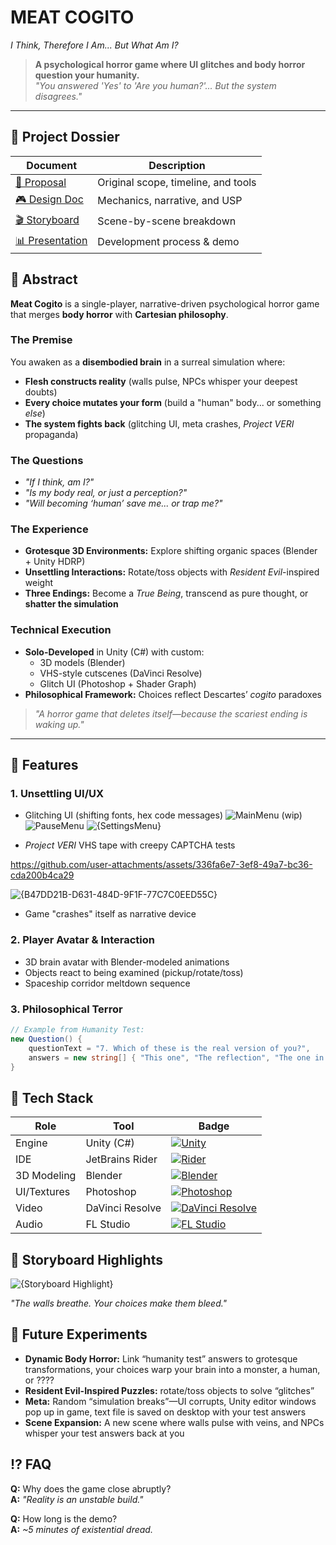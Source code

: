 # MEAT COGITO
*I Think, Therefore I Am... But What Am I?*  

> **A psychological horror game where UI glitches and body horror question your humanity.**  
> *"You answered 'Yes' to 'Are you human?'... But the system disagrees."*  

---

## 📜 **Project Dossier**  
| Document | Description |  
|----------|-------------|  
| [📄 Proposal](Project_Proposal.pdf) | Original scope, timeline, and tools |  
| [🎮 Design Doc](Game_Design_Document.pdf) | Mechanics, narrative, and USP |  
| [🎬 Storyboard](Meat_Cogito_Storyboard.pdf) | Scene-by-scene breakdown |  
| [📊 Presentation](Final_Presentation.pdf) | Development process & demo |  


## 🧠 **Abstract**  
**Meat Cogito** is a single-player, narrative-driven psychological horror game that merges **body horror** with **Cartesian philosophy**.  

### **The Premise**  
You awaken as a **disembodied brain** in a surreal simulation where:  
- **Flesh constructs reality** (walls pulse, NPCs whisper your deepest doubts)  
- **Every choice mutates your form** (build a "human" body... or something *else*)  
- **The system fights back** (glitching UI, meta crashes, *Project VERI* propaganda)  

### **The Questions**  
- *"If I think, am I?"*  
- *"Is my body real, or just a perception?"*  
- *"Will becoming ‘human’ save me... or trap me?"*  

### **The Experience**  
- **Grotesque 3D Environments:** Explore shifting organic spaces (Blender + Unity HDRP)  
- **Unsettling Interactions:** Rotate/toss objects with *Resident Evil*-inspired weight  
- **Three Endings:** Become a *True Being*, transcend as pure thought, or **shatter the simulation**  

### **Technical Execution**  
- **Solo-Developed** in Unity (C#) with custom:  
  - 3D models (Blender)  
  - VHS-style cutscenes (DaVinci Resolve)  
  - Glitch UI (Photoshop + Shader Graph)  
- **Philosophical Framework:** Choices reflect Descartes’ *cogito* paradoxes  

> *"A horror game that deletes itself—because the scariest ending is waking up."*  

---

## 🎥 **Features**  
### 1. **Unsettling UI/UX**  
- Glitching UI (shifting fonts, hex code messages)
![MainMenu (wip)](https://github.com/user-attachments/assets/23fbd7e2-6296-42d1-837f-bf47ebba6f2f)
![PauseMenu](https://github.com/user-attachments/assets/a39d1432-0332-47f0-84c2-ed98e6d4e0f1)
![{SettingsMenu}](https://github.com/user-attachments/assets/1ef8dbcc-364e-48bc-9ab4-8e4e18870c02)


- *Project VERI* VHS tape with creepy CAPTCHA tests


https://github.com/user-attachments/assets/336fa6e7-3ef8-49a7-bc36-cda200b4ca29

![{B47DD21B-D631-484D-9F1F-77C7C0EED55C}](https://github.com/user-attachments/assets/5a2399cc-7359-4ddc-b04e-1db174d25a96)


- Game "crashes" itself as narrative device  

### 2. **Player Avatar & Interaction**  
- 3D brain avatar with Blender-modeled animations  
- Objects react to being examined (pickup/rotate/toss)  
- Spaceship corridor meltdown sequence  

### 3. **Philosophical Terror**  
```csharp
// Example from Humanity Test:
new Question() {
    questionText = "7. Which of these is the real version of you?",
    answers = new string[] { "This one", "The reflection", "The one in the file", "None are left" }
}
```

## 🔧 Tech Stack

| Role            | Tool               | Badge |
|-----------------|--------------------|-------|
| Engine          | Unity (C#)         | [![Unity](https://img.shields.io/badge/Unity-2025-black?logo=unity)](https://unity.com) |
| IDE             | JetBrains Rider    | [![Rider](https://img.shields.io/badge/Rider-2024.3-white?logo=rider&logoColor=black&color=9cf)](https://jetbrains.com/rider/) |
| 3D Modeling     | Blender            | [![Blender](https://img.shields.io/badge/Blender-3.0+-orange?logo=blender)](https://blender.org) |
| UI/Textures     | Photoshop          | [![Photoshop](https://img.shields.io/badge/Photoshop-CC-blue?logo=adobe-photoshop)](https://adobe.com/photoshop) |
| Video           | DaVinci Resolve    | [![DaVinci Resolve](https://img.shields.io/badge/DaVinci_Resolve-20-black?logo=blackmagic-design)](https://blackmagicdesign.com/products/davinciresolve) |
| Audio           | FL Studio          | [![FL Studio](https://img.shields.io/badge/FL_Studio-21-purple?logo=fl-studio)](https://image-line.com) |

## 🌌 Storyboard Highlights

![{Storyboard Highlight}](https://github.com/user-attachments/assets/0c69f8b9-2286-43ee-ae29-a00313326977)


*"The walls breathe. Your choices make them bleed."*

## 🚧 Future Experiments

- **Dynamic Body Horror:** Link “humanity test” answers to grotesque transformations, your choices warp your brain into a monster, a human, or ????
- **Resident Evil-Inspired Puzzles:** rotate/toss objects to solve “glitches”
- **Meta:** Random “simulation breaks”—UI corrupts, Unity editor windows pop up in game, text file is saved on desktop with your test answers
- **Scene Expansion:** A new scene where walls pulse with veins, and NPCs whisper your test answers back at you


## ⁉️ FAQ

**Q:** Why does the game close abruptly?  
**A:** *"Reality is an unstable build."*

**Q:** How long is the demo?  
**A:** *~5 minutes of existential dread.*
